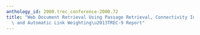 ```yaml
---
anthology_id: 2000.trec_conference-2000.72
title: "Web Document Retrieval Using Passage Retrieval, Connectivity Information,\
  \ and Automatic Link Weighting\u2013TREC-9 Report"
---
```

